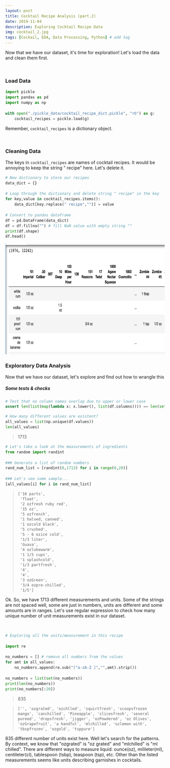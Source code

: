 ```yaml
---
layout: post
title: Cocktail Recipe Analysis (part.2)
date: 2019-11-04 
description: Exploring Cocktail Recipe Data
img: cocktail_2.jpg
tags: [Cockail, EDA, Data Processing, Python] # add tag
---
```


Now that we have our dataset, it's time for exploration!
Let's load the data and clean them first.

<br>

### Load Data

```python
import pickle
import pandas as pd
import numpy as np

with open("./pickle_data/cocktail_recipe_dict.pickle", "rb") as g:
    cocktail_recipes = pickle.load(g)
```

Remember, `cocktail_recipes` is a dictionary object. 

<br>

### Cleaning Data

The keys in `cocktail_recipes` are names of cocktail recipes. It would be annoying to keep the string " recipe" here. Let's delete it.

```python
# New dictionary to store our recipes
data_dict = {}

# Loop through the dictionary and delete string " recipe" in the key
for key,value in cocktail_recipes.items():
    data_dict[key.replace(" recipe","")] = value
 
# Convert to pandas dataframe
df = pd.DataFrame(data_dict)
df = df.fillna("") # fill NaN value with empty string ""
print(df.shape)
df.head()
```

<img src="/assets/img/cocktail2_output_1.png" width="600" height="350">

<br>

### Exploratory Data Analysis

Now that we have our dataset, let's explore and find out how to wrangle this

##### Some tests & checks

```python
# Test that no column names overlap due to upper or lower case
assert len(list(map(lambda x: x.lower(), list(df.columns)))) == len(set(df.columns))
```

```python
# How many different values are existent?
all_values = list(np.unique(df.values))
len(all_values)
```

> 1713

```python
# Let's take a look at the measurements of ingredients
from random import randint

### Generate a list of random numbers
rand_num_list = [randint(0,1713) for i in range(0,20)]

### Let's see some sample...
[all_values[i] for i in rand_num_list]
```

> ```
> ['16 parts',
>  'float',
>  '2 ozfresh ruby red',
>  '15 oz',
>  '5 ozfrench',
>  '1 halved, canned',
>  '1 ozcold black',
>  '5 crushed',
>  '5 - 6 ozice cold',
>  '1/3 liter',
>  'Guava',
>  '4 ozlukewarm',
>  '1 1/5 cups',
>  '1 splashcold',
>  '1/3 partfresh',
>  '4',
>  '4',
>  '3 ozGreen',
>  '3/4 ozpre-chilled',
>  '1/5']
> ```

Ok. So, we have 1713 different measurements and units. Some of the strings are not spaced well, some are just in numbers, units are different and some amounts are in ranges. Let's use regular expression to check how many unique number of unit measurements exist in our dataset.

<br>

```python
# Exploring all the units/measurement in this recipe

import re

no_numbers = [] # remove all numbers from the values
for amt in all_values:
    no_numbers.append(re.sub("[^a-zA-Z ]","",amt).strip())
    
no_numbers = list(set(no_numbers))
print(len(no_numbers))
print(no_numbers[:20])
```

> 835

> ```
> ['', 'ozgrated', 'ozchlled', 'squirtfresh', 'scoopsfrozen mango', 'canchilled', 'Pineapple', 'slicesfresh', 'several pureed', 'dropsfresh', 'jigger', 'ozPowdered', 'oz Olives', 'ozGrapefruit', 'a handful', 'mlchilled', 'ozlemon with', 'tbspfrozen', 'ozgold', 'tsppure'] 
> ```

835 different number of units exist here. Well let's search for the patterns. By context, we know that "ozgrated" is "oz grated" and "mlchilled" is "ml chilled". There are different ways to measure liquid: ounce(oz), milileter(ml), centileter(cl), tablespoon (tsbp), teaspoon (tsp), etc. Other than the listed measurements seems like units describing garnishes in cocktails. 

